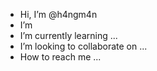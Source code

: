 - Hi, I’m @h4ngm4n
- I’m 
- I’m currently learning ...
- I’m looking to collaborate on ...
- How to reach me ...

<!---
h4ngm4n/h4ngm4n is a ✨ special ✨ repository because its `README.md` (this file) appears on your GitHub profile.
You can click the Preview link to take a look at your changes.
--->
